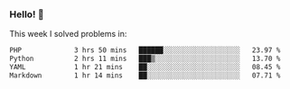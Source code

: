 ### Hello! 👋

This week I solved problems in:

<!--START_SECTION:waka-->

```txt
PHP             3 hrs 50 mins   ██████░░░░░░░░░░░░░░░░░░░   23.97 %
Python          2 hrs 11 mins   ███▒░░░░░░░░░░░░░░░░░░░░░   13.70 %
YAML            1 hr 21 mins    ██░░░░░░░░░░░░░░░░░░░░░░░   08.45 %
Markdown        1 hr 14 mins    ██░░░░░░░░░░░░░░░░░░░░░░░   07.71 %
```

<!--END_SECTION:waka-->

